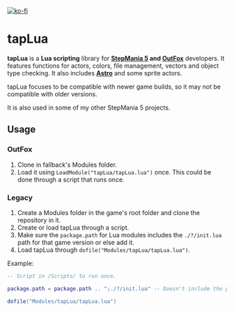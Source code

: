 [![ko-fi](https://ko-fi.com/img/githubbutton_sm.svg)](https://ko-fi.com/W7W32691S)

# tapLua

**tapLua** is a **Lua scripting** library for **[StepMania 5](https://github.com/stepmania/stepmania) and [OutFox](https://github.com/TeamRizu/OutFox)** developers.
It features functions for actors, colors, file management, vectors and object type checking. It also includes [**Astro**](https://github.com/EngineMachiner/Astro) and some sprite actors.

tapLua focuses to be compatible with newer game builds, so it may not be compatible with older versions.

It is also used in some of my other StepMania 5 projects.

## Usage

### OutFox

  1. Clone in fallback's Modules folder.
  2. Load it using `LoadModule("tapLua/tapLua.lua")` once. This could be done through a script that runs once.

### Legacy

  1. Create a Modules folder in the game's root folder and clone the repository in it.
  2. Create or load tapLua through a script.
  3. Make sure the `package.path` for Lua modules includes the `./?/init.lua` path for that game version or else add it.
  4. Load tapLua through `dofile("Modules/tapLua/tapLua.lua")`.

  Example:
  ```lua
  -- Script in /Scripts/ to run once.

  package.path = package.path .. ";./?/init.lua" -- Doesn't include the path.

  dofile("Modules/tapLua/tapLua.lua")
  ```

